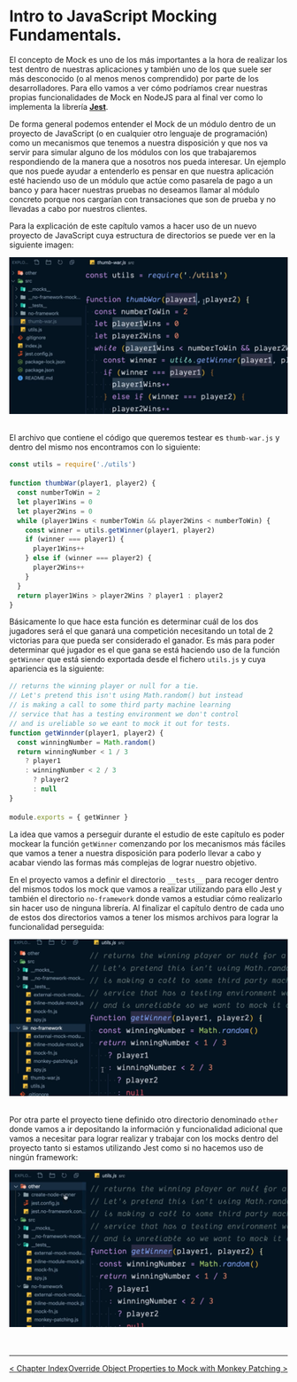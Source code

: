 # Intro to JavaScript Mocking Fundamentals.

El concepto de Mock es uno de los más importantes a la hora de realizar los test dentro de nuestras aplicaciones y también uno de los que suele ser más desconocido (o al menos menos comprendido) por parte de los desarrolladores. Para ello vamos a ver cómo podríamos crear nuestras propias funcionalidades de Mock en NodeJS para al final ver como lo implementa la librería **[Jest](https://jestjs.io/)**.

De forma general podemos entender el Mock de un módulo dentro de un proyecto de JavaScript (o en cualquier otro lenguaje de programación) como un mecanismos que tenemos a nuestra disposición y que nos va servir para simular alguno de los módulos con los que trabajaremos respondiendo de la manera que a nosotros nos pueda interesar. Un ejemplo que nos puede ayudar a entenderlo es pensar en que nuestra aplicación esté haciendo uso de un módulo que actúe como pasarela de pago a un banco y para hacer nuestras pruebas no deseamos llamar al módulo concreto porque nos cargarían con transaciones que son de prueba y no llevadas a cabo por nuestros clientes.

Para la explicación de este capítulo vamos a hacer uso de un nuevo proyecto de JavaScript cuya estructura de directorios se puede ver en la siguiente imagen:

<div style='text-align: center'>
  <img src='../images/ch03/03_01.png' />
</div>
<br />

El archivo que contiene el código que queremos testear es `thumb-war.js` y dentro del mismo nos encontramos con lo siguiente:

```js
const utils = require('./utils')

function thumbWar(player1, player2) {
  const numberToWin = 2
  let player1Wins = 0
  let player2Wins = 0
  while (player1Wins < numberToWin && player2Wins < numberToWin) {
    const winner = utils.getWinner(player1, player2)
    if (winner === player1) {
      player1Wins++
    } else if (winner === player2) {
      player2Wins++
    }
  }
  return player1Wins > player2Wins ? player1 : player2
}
```

Básicamente lo que hace esta función es determinar cuál de los dos jugadores será el que ganará una competición necesitando un total de 2 victorias para que pueda ser considerado el ganador. Es más para poder determinar qué jugador es el que gana se está haciendo uso de la función `getWinner` que está siendo exportada desde el fichero `utils.js` y cuya apariencia es la siguiente:

```js
// returns the winning player or null for a tie.
// Let's pretend this isn't using Math.random() but instead
// is making a call to some third party machine learning
// service that has a testing environment we don't control
// and is ureliable so we eant to mock it out for tests.
function getWinnder(player1, player2) {
  const winningNumber = Math.random()
  return winningNumber < 1 / 3
    ? player1
    : winningNumber < 2 / 3
      ? player2
      : null
}

module.exports = { getWinner }
```

La idea que vamos a perseguir durante el estudio de este capítulo es poder mockear la función `getWinner` comenzando por los mecanismos más fáciles que vamos a tener a nuestra disposición para poderlo llevar a cabo y acabar viendo las formas más complejas de lograr nuestro objetivo.

En el proyecto vamos a definir el directorio `__tests__` para recoger dentro del mismos todos los mock que vamos a realizar utilizando para ello Jest y también el directorio `no-framework` donde vamos a estudiar cómo realizarlo sin hacer uso de ninguna librería. Al finalizar el capítulo dentro de cada uno de estos dos directorios vamos a tener los mismos archivos para lograr la funcionalidad perseguida:

<div style='text-align: center'>
  <img src='../images/ch03/03_02.png' />
</div>
<br />

Por otra parte el proyecto tiene definido otro directorio denominado `other` donde vamos a ir depositando la información y funcionalidad adicional que vamos a necesitar para lograr realizar y trabajar con los mocks dentro del proyecto tanto si estamos utilizando Jest como si no hacemos uso de ningún framework:

<div style='text-align: center'>
  <img src='../images/ch03/03_03.png' />
</div>
<br />

<br />

----
<div>
  <div style="float: left">
    <a href="https://github.com/DevJoseManuel/js-tutorials/blob/master/testing/ch03/03_00.md">
      < Chapter Index
    </a>
  </div>
  <div style="float: right">
    <a href="https://github.com/DevJoseManuel/js-tutorials/blob/master/testing/ch03/03_01.md">
      Override Object Properties to Mock with Monkey Patching >
    </a>
  </div>
</div>
